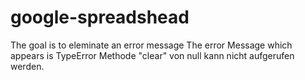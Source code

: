 # google-spreadshead
The goal is to eleminate an error message
The error Message which appears is 
TypeError Methode "clear" von null kann nicht aufgerufen werden. 
